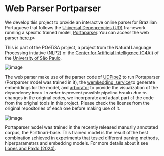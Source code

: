 # Web Parser Portparser
<p>We develop this project to provide an interactive online parser for Brazilian Portuguese that follows the <a href='https://universaldependencies.org/'>Universal Dependencies (UD)</a> framework running a specific trained model, <a href='https://github.com/LuceleneL/Portparser'>Portaparser</a>. You can access the web parser <a href='http://200.144.192.75:8082/'>here<a>.</a>p>

<p>This is part of the POeTiSA project, a project from the Natural Language Processing initiative (NLP2) of the <a href='https://c4ai.inova.usp.br/'>Center for Artificial Intelligence (C4AI)</a> of the <a href='https://www5.usp.br/'>University of São Paulo</a>.</p>

![image](https://github.com/anasampa/web_portparser/assets/36799215/ce6ddf2d-3905-477d-8e87-94ea5e81cccf)

<p>The web parser make use of the parser code of <a href='https://github.com/ufal/udpipe'>UDPipe2</a> to run Portaparser (Portparser model was trained in it), the <a href='https://github.com/ufal/wembedding_service'>wembedding_service</a> to generate embeddings for the model, and <a href='https://github.com/Arborator/arborator-draft'>arborator</a> to provide the visualization of the dependency trees.  
In order to prevent possible pipeline breaks due to changes in the original codes, we incorporate and adapt part of the code from the original tools in this project. Please check the license from the original repositories of each one before making use of it.</p>  

![image](https://github.com/anasampa/web_portparser/assets/36799215/d0af3d07-c2fa-4d14-8f48-78124db6f516)

<p>Portaparser model was trained in the recently released manually annotated corpus, the Porttinari-base. This trained model is the result of the best combination achieved in experiments that tested different parsing methods, hiperparameters and embedding models. For more details about it see <a href='https://aclanthology.org/2024.propor-1.41/'>Lopes and Pardo (2024)</a>.</p>





